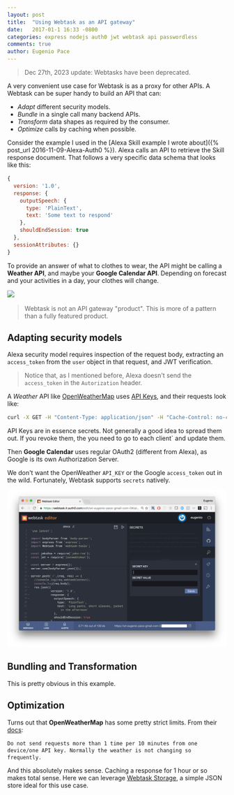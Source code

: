 ```yaml
---
layout: post
title:  "Using Webtask as an API gateway"
date:   2017-01-1 16:33 -0800
categories: express nodejs auth0 jwt webtask api passwordless
comments: true
author: Eugenio Pace
---
```


> Dec 27th, 2023 update: Webtasks have been deprecated.

A very convenient use case for Webtask is as a proxy for other APIs. A Webtask can be super handy to build an API that can:

* *Adapt* different security models.
* *Bundle* in a single call many backend APIs.
* *Transform* data shapes as required by the consumer.
* *Optimize* calls by caching when possible.

Consider the example I used in the [Alexa Skill example I wrote about]({% post_url 2016-11-09-Alexa-Auth0 %}). Alexa calls an API to retrieve the Skill response document. That follows a very specific data schema that looks like this:

```js
{ 
  version: '1.0',
  response: { 
    outputSpeech: { 
      type: 'PlainText',
      text: 'Some text to respond' 
    },
    shouldEndSession: true 
  },
  sessionAttributes: {} 
}
```

To provide an answer of what to clothes to wear, the API might be calling a **Weather API**, and maybe your **Google Calendar API**. Depending on forecast and your activities in a day, your clothes will change.

![](https://docs.google.com/drawings/d/1H9m5zdfV5H1v3ft4zKWj6iA9NUgUUiAIumt_euSkxb4/pub?w=1026&h=506)

> Webtask is not an API gateway "product". This is more of a pattern than a fully featured product.

## Adapting security models

Alexa security model requires inspection of the request body, extracting an `access_token` from the `user` object in that request, and JWT verification.

> Notice that, as I mentioned before, Alexa doesn't send the `access_token` in the `Autorization` header.

A *Weather* API like [OpenWeatherMap](http://openweathermap.org/api) uses [API Keys](http://openweathermap.org/appid), and their requests look like:

```sh
curl -X GET -H "Content-Type: application/json" -H "Cache-Control: no-cache" "http://api.openweathermap.org/data/2.5/weather?id=2172797&APPID={YOUR API KEY}"  
```

API Keys are in essence secrets. Not generally a good idea to spread them out. If you revoke them, the you need to go to each client` and update them. 

Then **Google Calendar** uses regular OAuth2 (different from Alexa), as Google is its own Authorization Server.

We don't want the OpenWeather `API_KEY` or the Google `access_token` out in the wild. Fortunately, Webtask supports `secrets` natively. 

![](/media/wt-make-secrets.png)

## Bundling and Transformation

This is pretty obvious in this example. 

## Optimization

Turns out that **OpenWeatherMap** has some pretty strict limits. From their [docs](http://openweathermap.org/appid#work):

```
Do not send requests more than 1 time per 10 minutes from one device/one API key. Normally the weather is not changing so frequently.
```

And this absolutely makes sense. Caching a response for 1 hour or so makes total sense. Here we can leverage [Webtask Storage](https://webtask.io/docs/storage), a simple JSON store ideal for this use case.


